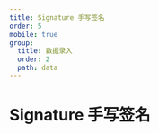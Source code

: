 ```yaml
---
title: Signature 手写签名
order: 5
mobile: true
group:
  title: 数据录入
  order: 2
  path: data
---
```


# Signature 手写签名

<code src="../demo/Signature.tsx"></code>
<API src="../src/Signature.tsx"></API>
